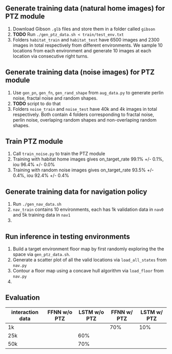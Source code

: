 ## Generate training data (natural home images) for PTZ module

1. Download Gibson `.glb` files and store them in a folder called `gibson`
2. **TODO** Run `./gen_ptz_data.sh < train/test_env.txt`
3. Folders `habitat_train` and `habitat_test` have 6500 images and 2300 images in total respectively from different environments. We sample 10 locations from each environment and generate 10 images at each location via consecutive right turns.

## Generate training data (noise images) for PTZ module

1. Use `gen_pn`, `gen_fn`, `gen_rand_shape` from `aug_data.py` to generate perlin noise, fractal noise and random shapes. 
2. **TODO** script to do that 
3. Folders `noise_train` and `noise_test` have 40k and 4k images in total respectively. Both contain 4 folders corresponding to fractal noise, perlin noise, overlaping random shapes and non-overlaping random shapes. 

## Train PTZ module

1. Call `train_noise.py` to train the PTZ module
2. Training with habitat home images gives on_target_rate 99.1% +/- 0.1%, iou 96.4% +/- 0.0%
3. Training with random noise images gives on_target_rate 93.5% +/- 0.4%, iou 92.4% +/- 0.4%

## Generate training data for navigation policy

1. Run `./gen_nav_data.sh`
2. `nav_train` contains 10 environments, each has 1k validation data in `nav0` and 5k training data in `nav1`
3. 

## Run inference in testing environments

1. Build a target environment floor map by first randomly exploring the the space via `gen_ptz_data.sh`. 
2. Generate a scatter plot of all the valid locations via `load_all_states` from `nav.py`
3. Contour a floor map using a concave hull algorithm via `load_floor` from `nav.py`
4. 

## Evaluation 

| interaction data |FFNN w/o PTZ |LSTM w/o PTZ |FFNN w/ PTZ |LSTM w/ PTZ|
|------------------|-------------|-------------|------------|-----------| 
| 1k               |             |             | 70%        | 10%       |
| 25k              |             | 60%         |            |           |
| 50k              |             | 70%         |            |           |